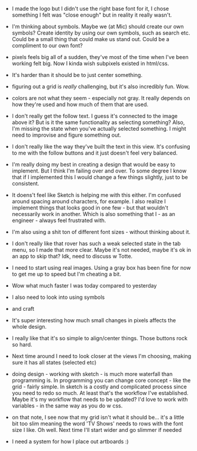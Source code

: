 * I made the logo but I didn't use the right base font for it, I chose something I felt was "close enough" but in reality it really wasn't.
* I'm thinking about symbols. Maybe we (at Mic) should create our own symbols? Create identity by using our own symbols, such as search etc. Could be a small thing that could make us stand out. Could be a compliment to our own font?

* pixels feels big all of a sudden, they've most of the time when I've been working felt big. Now I kinda wish subpixels existed in  html/css.
* It's harder than it should be to just center something.

* figuring out a grid is _really_ challenging, but it's also incredibly fun. Wow.

* colors are not what they seem - especially not gray. It really depends on how they're used and how much of them that are used.

* I don't really get the follow text. I guess it's connected to the image above it? But is it the same functionality as selecting something? Also, I'm missing the state when you've actually selected something. I might need to improvise and figure something out.

* I don't really like the way they've built the text in this view. It's confusing to me with the follow buttons and it just doesn't feel very balanced.

* I'm really doing my best in creating a design that would be easy to implement. But I think I'm failing over and over. To some degree I know that if I implemented this I would change a few things slightly, just to be consistent.
 * It doens't feel like Sketch is helping me with this either. I'm confused around spacing around characters, for example. I also realize I implement things that looks good in one few - but that wouldn't necessarily work in another. Which is also something that I - as an engineer - always feel frustrated with.
 * I'm also using a shit ton of different font sizes - without thinking about it.
* I don't really like that rover has such a weak selected state in the tab menu, so I made that more clear. Maybe it's not needed, maybe it's ok in an app to skip that? Idk, need to discuss w Totte.

* I need to start using real images. Using a gray box has been fine for now to get me up to speed but I'm cheating a bit.
* Wow what much faster I was today compared to yesterday
* I also need to look into using symbols
* and craft
* It's super interesting how much small changes in pixels affects the whole design.
* I really like that it's so simple to align/center things. Those buttons rock so hard.
* Next time around I need to look closer at the views I'm choosing, making sure it has all states (selected etc)

* doing design - working with sketch - is much more waterfall than programming is. In programming you can change core concept - like the grid - fairly simple. In sketch is a costly and complicated process since you need to redo so much. At least that's the workflow I've established. Maybe it's my workflow that needs to be updated? I'd love to work with variables - in the same way as you do w css.
* on that note, I see now that my grid isn't what it should be... it's a little bit too slim meaning the word 'TV Shows' needs to rows with the font size I like. Oh well. Next time I'll start wider and go slimmer if needed

* I need a system for how I place out artboards :)

